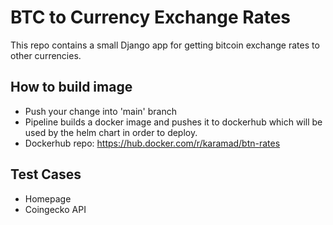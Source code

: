 # BTC to Currency Exchange Rates
This repo contains a small Django app for getting bitcoin exchange rates to other currencies.

## How to build image
- Push your change into 'main' branch
- Pipeline builds a docker image  and pushes it to dockerhub which will be used by the helm chart in order to deploy.
- Dockerhub repo: https://hub.docker.com/r/karamad/btn-rates


## Test Cases
- Homepage
- Coingecko API
